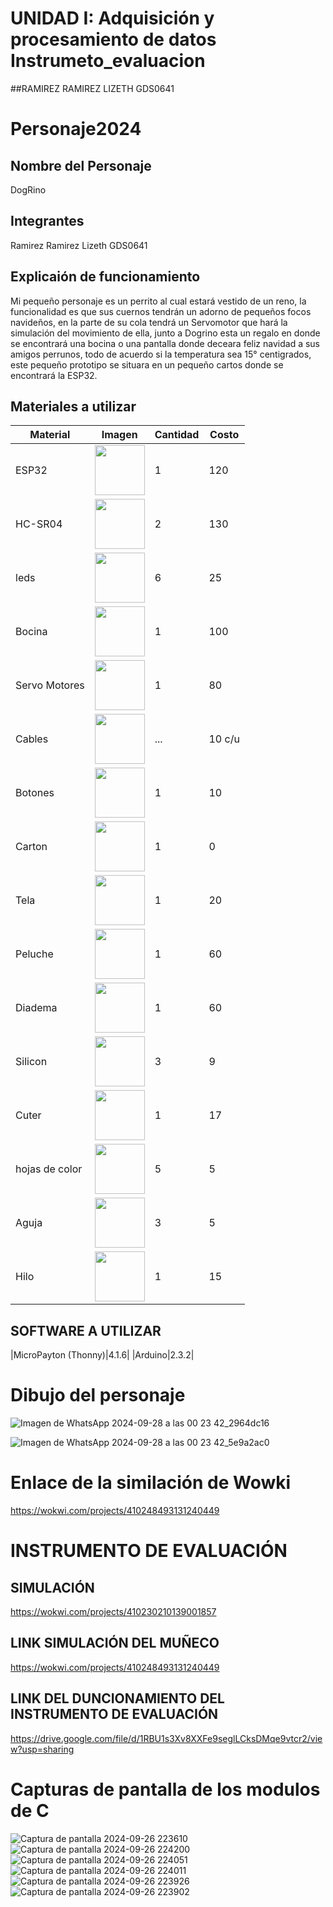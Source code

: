 # UNIDAD I: Adquisición y procesamiento de datos Instrumeto_evaluacion
##RAMIREZ RAMIREZ LIZETH GDS0641

# Personaje2024
## Nombre del Personaje 
DogRino
## Integrantes
Ramirez Ramirez Lizeth GDS0641
## Explicaión de funcionamiento
Mi pequeño personaje es un perrito al cual estará vestido de un reno, la funcionalidad es que sus cuernos tendrán un adorno de pequeños focos navideños, en la parte de su cola tendrá un Servomotor que hará la simulación del movimiento de ella, junto a Dogrino esta un regalo en donde se encontrará una bocina o una pantalla donde deceara feliz navidad a sus amigos perrunos, todo de acuerdo si la temperatura sea 15° centigrados, este pequeño prototipo se situara en un pequeño cartos donde se encontrará la ESP32.
## Materiales a utilizar 
|   Material   |  Imagen   | Cantidad  | Costo   |
|--------------|-----------|-----------|---------|
|ESP32|<img src="https://github.com/user-attachments/assets/97a45b02-f2ca-4481-92d3-7b4eb516beb2" width="80"/>|1|120|
|HC-SR04|<img src="https://github.com/user-attachments/assets/98c407d4-c5bc-43de-9661-78c0df17a5dd" width="80"/>|2|130|
|leds|<img src="https://m.media-amazon.com/images/I/71I8VqX8aYL.jpg" width="80">|6|25|
|Bocina|<img src="https://w7.pngwing.com/pngs/224/971/png-transparent-ultrasound-ultrasonic-transducer-arduino-subwoofer-sensor-ultrasonic-electronics-speaker-electronic-device.png" width="80">|1|100|
|Servo Motores|<img src="https://encrypted-tbn0.gstatic.com/images?q=tbn:ANd9GcTYF5n1kx-_7jA2VjVHBaZ41YbtJ-kRoWxSWdgW1LXoQ64SJfUO489XdKgZKo-n-dSAT5I&usqp=CAU" width="80">|1|80|
|Cables|<img src="https://vayuyaan-media.s3.ap-south-1.amazonaws.com/wp-content/uploads/2021/10/29064008/20-cm-40-pin-dupont-cable-male-male-male-female-female-female-cable-combo-Vayuyaan-2.jpg" width="80">|...|10 c/u|
|Botones|<img src="https://www.prometec.net/wp-content/uploads/2014/09/Img_5_1.png" width="80">|1|10|
|Carton|<img src="https://m.media-amazon.com/images/I/61Fwr6MU17L._AC_UF894,1000_QL80_.jpg" width="80">|1|0|
|Tela|<img src="https://i.etsystatic.com/7175486/r/il/ee352b/2308768302/il_570xN.2308768302_cf0g.jpg" width="80">|1|20|
|Peluche|<img src="https://www.elmundodesofia.mx/cdn/shop/products/IMG_2224.jpg?v=1577488373" width="80">|1|60|
|Diadema|<img src="https://i.pinimg.com/736x/c7/03/73/c70373d9b1f3477989930e633b2ebd09.jpg" width="80">|1|60|
|Silicon|<img src="https://ofimart.mx/wp-content/uploads/2021/10/SILICON-LIQUIDO-250ML.webp" width="80">|3|9|
|Cuter|<img src="https://casafuji.mx/wp-content/uploads/2020/06/XCOLSPC1-Cutter-Economico-2-scaled.jpg" width="80">|1|17|
|hojas de color|<img src="https://casapapeleramonroy.com/wp-content/uploads/2023/04/401-0-1644438463.jpg" width="80">|5|5|
|Aguja|<img src="https://cdn11.bigcommerce.com/s-79zue6d3ed/images/stencil/1280w/products/29418/153499/IMP0000012__78245.1686055817.jpg?c=1" width="80">|3|5|
|Hilo|<img src="https://www.modatelas.com.mx/media/catalog/product/cache/e725c9b5b5e11c455a5388d44f2e456f/5/0/5055005016.jpg)" width="80">|1|15|



## SOFTWARE A UTILIZAR 
|MicroPayton (Thonny)|4.1.6|
|Arduino|2.3.2|
# Dibujo del personaje

![Imagen de WhatsApp 2024-09-28 a las 00 23 42_2964dc16](https://github.com/user-attachments/assets/a40a51c3-82a1-442a-8bc2-a42f06debd89)


![Imagen de WhatsApp 2024-09-28 a las 00 23 42_5e9a2ac0](https://github.com/user-attachments/assets/0de2ad13-4ab3-4834-bf5c-abf9a482ba35)




# Enlace de la similación de Wowki
https://wokwi.com/projects/410248493131240449

# INSTRUMENTO DE EVALUACIÓN

## SIMULACIÓN 
https://wokwi.com/projects/410230210139001857

## LINK SIMULACIÓN DEL MUÑECO
https://wokwi.com/projects/410248493131240449

## LINK DEL DUNCIONAMIENTO DEL INSTRUMENTO DE EVALUACIÓN 

https://drive.google.com/file/d/1RBU1s3Xv8XXFe9seglLCksDMqe9vtcr2/view?usp=sharing

# Capturas de pantalla de los modulos de C
![Captura de pantalla 2024-09-26 223610](https://github.com/user-attachments/assets/a6870cc1-9775-40ce-8196-85a3548fb732)
![Captura de pantalla 2024-09-26 224200](https://github.com/user-attachments/assets/cc93d7e4-6001-4263-8e4a-28a87ff4f602)
![Captura de pantalla 2024-09-26 224051](https://github.com/user-attachments/assets/0dce6770-5766-4b93-aa6e-b2bc61450635)
![Captura de pantalla 2024-09-26 224011](https://github.com/user-attachments/assets/4f9bccb3-f5e9-4438-9d97-73bd478bdd61)
![Captura de pantalla 2024-09-26 223926](https://github.com/user-attachments/assets/3a29c210-3b40-4a45-a505-66e87bbb40ed)
![Captura de pantalla 2024-09-26 223902](https://github.com/user-attachments/assets/c8be3dc7-8edd-4ad3-bf45-c0796d61558b)



